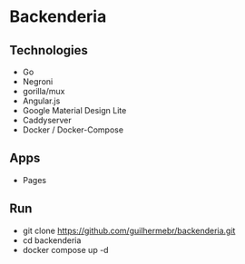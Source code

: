 # Backenderia

## Technologies 

- Go
- Negroni
- gorilla/mux
- Angular.js
- Google Material Design Lite
- Caddyserver
- Docker / Docker-Compose

## Apps

- Pages

## Run

- git clone https://github.com/guilhermebr/backenderia.git
- cd backenderia
- docker compose up -d


